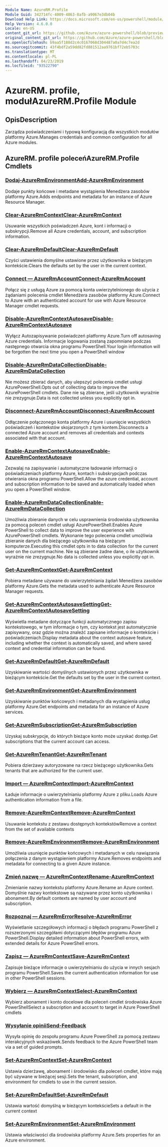 ```yaml
---
Module Name: AzureRM.Profile
Module Guid: 342714fc-4009-4863-8afb-a9067e3db04b
Download Help Link: https://docs.microsoft.com/en-us/powershell/module/azurerm.profile
Help Version: 4.6.0.0
Locale: en-US
content_git_url: https://github.com/Azure/azure-powershell/blob/preview/src/ResourceManager/Profile/Commands.Profile/help/AzureRM.Profile.md
original_content_git_url: https://github.com/Azure/azure-powershell/blob/preview/src/ResourceManager/Profile/Commands.Profile/help/AzureRM.Profile.md
ms.openlocfilehash: b9aa5f188d2c4c0167068d304487a0a7d4c7ea2d
ms.sourcegitcommit: 43f4bdf2a59dd82fd881512aa9761bf72eb5703c
ms.translationtype: MT
ms.contentlocale: pl-PL
ms.lasthandoff: 04/23/2019
ms.locfileid: "93522790"
---
```

# <span data-ttu-id="28fa7-101">AzureRM. profile, moduł</span><span class="sxs-lookup"><span data-stu-id="28fa7-101">AzureRM.Profile Module</span></span>
## <span data-ttu-id="28fa7-102">Opis</span><span class="sxs-lookup"><span data-stu-id="28fa7-102">Description</span></span>
<span data-ttu-id="28fa7-103">Zarządza poświadczeniami i typową konfiguracją dla wszystkich modułów platformy Azure.</span><span class="sxs-lookup"><span data-stu-id="28fa7-103">Manages credentials and common configuration for all Azure modules.</span></span>

## <span data-ttu-id="28fa7-104">AzureRM. profile poleceń</span><span class="sxs-lookup"><span data-stu-id="28fa7-104">AzureRM.Profile Cmdlets</span></span>
### [<span data-ttu-id="28fa7-105">Dodaj-AzureRmEnvironment</span><span class="sxs-lookup"><span data-stu-id="28fa7-105">Add-AzureRmEnvironment</span></span>](Add-AzureRmEnvironment.md)
<span data-ttu-id="28fa7-106">Dodaje punkty końcowe i metadane wystąpienia Menedżera zasobów platformy Azure.</span><span class="sxs-lookup"><span data-stu-id="28fa7-106">Adds endpoints and metadata for an instance of Azure Resource Manager.</span></span>

### [<span data-ttu-id="28fa7-107">Clear-AzureRmContext</span><span class="sxs-lookup"><span data-stu-id="28fa7-107">Clear-AzureRmContext</span></span>](Clear-AzureRmContext.md)
<span data-ttu-id="28fa7-108">Usuwanie wszystkich poświadczeń Azure, kont i informacji o subskrypcji.</span><span class="sxs-lookup"><span data-stu-id="28fa7-108">Remove all Azure credentials, account, and subscription information.</span></span>

### [<span data-ttu-id="28fa7-109">Clear-AzureRmDefault</span><span class="sxs-lookup"><span data-stu-id="28fa7-109">Clear-AzureRmDefault</span></span>](Clear-AzureRmDefault.md)
<span data-ttu-id="28fa7-110">Czyści ustawienia domyślne ustawione przez użytkownika w bieżącym kontekście.</span><span class="sxs-lookup"><span data-stu-id="28fa7-110">Clears the defaults set by the user in the current context.</span></span>

### [<span data-ttu-id="28fa7-111">Connect — AzureRmAccount</span><span class="sxs-lookup"><span data-stu-id="28fa7-111">Connect-AzureRmAccount</span></span>](Connect-AzureRmAccount.md)
<span data-ttu-id="28fa7-112">Połącz się z usługą Azure za pomocą konta uwierzytelnionego do użycia z żądaniami polecenia cmdlet Menedżera zasobów platformy Azure.</span><span class="sxs-lookup"><span data-stu-id="28fa7-112">Connect to Azure with an authenticated account for use with Azure Resource Manager cmdlet requests.</span></span>

### [<span data-ttu-id="28fa7-113">Disable-AzureRmContextAutosave</span><span class="sxs-lookup"><span data-stu-id="28fa7-113">Disable-AzureRmContextAutosave</span></span>](Disable-AzureRmContextAutosave.md)
<span data-ttu-id="28fa7-114">Wyłącz Autozapisywanie poświadczeń platformy Azure.</span><span class="sxs-lookup"><span data-stu-id="28fa7-114">Turn off autosaving Azure credentials.</span></span>  <span data-ttu-id="28fa7-115">Informacje logowania zostaną zapomniane podczas następnego otwarcia okna programu PowerShell.</span><span class="sxs-lookup"><span data-stu-id="28fa7-115">Your login information will be forgotten the next time you open a PowerShell window</span></span>

### [<span data-ttu-id="28fa7-116">Disable-AzureRmDataCollection</span><span class="sxs-lookup"><span data-stu-id="28fa7-116">Disable-AzureRmDataCollection</span></span>](Disable-AzureRmDataCollection.md)
<span data-ttu-id="28fa7-117">Nie możesz zbierać danych, aby ulepszyć polecenia cmdlet usługi AzurePowerShell.</span><span class="sxs-lookup"><span data-stu-id="28fa7-117">Opts out of collecting data to improve the AzurePowerShell cmdlets.</span></span> <span data-ttu-id="28fa7-118">Dane nie są zbierane, jeśli użytkownik wyraźnie nie zrezygnuje.</span><span class="sxs-lookup"><span data-stu-id="28fa7-118">Data is not collected unless you explicitly opt in.</span></span>

### [<span data-ttu-id="28fa7-119">Disconnect-AzureRmAccount</span><span class="sxs-lookup"><span data-stu-id="28fa7-119">Disconnect-AzureRmAccount</span></span>](Disconnect-AzureRmAccount.md)
<span data-ttu-id="28fa7-120">Odłączenie połączonego konta platformy Azure i usunięcie wszystkich poświadczeń i kontekstów skojarzonych z tym kontem.</span><span class="sxs-lookup"><span data-stu-id="28fa7-120">Disconnects a connected Azure account and removes all credentials and contexts associated with that account.</span></span>

### [<span data-ttu-id="28fa7-121">Enable-AzureRmContextAutosave</span><span class="sxs-lookup"><span data-stu-id="28fa7-121">Enable-AzureRmContextAutosave</span></span>](Enable-AzureRmContextAutosave.md)
<span data-ttu-id="28fa7-122">Zezwalaj na zapisywanie i automatyczne ładowanie informacji o poświadczeniach platformy Azure, kontach i subskrypcjach podczas otwierania okna programu PowerShell.</span><span class="sxs-lookup"><span data-stu-id="28fa7-122">Allow the azure credential, account and subscription information to be saved and automatically loaded when you open a PowerShell window.</span></span> 

### [<span data-ttu-id="28fa7-123">Enable-AzureRmDataCollection</span><span class="sxs-lookup"><span data-stu-id="28fa7-123">Enable-AzureRmDataCollection</span></span>](Enable-AzureRmDataCollection.md)
<span data-ttu-id="28fa7-124">Umożliwia zbieranie danych w celu usprawnienia środowiska użytkownika za pomocą poleceń cmdlet usługi AzurePowerShell.</span><span class="sxs-lookup"><span data-stu-id="28fa7-124">Enables Azure PowerShell to collect data to improve the user experience with AzurePowerShell cmdlets.</span></span>
<span data-ttu-id="28fa7-125">Wykonanie tego polecenia cmdlet umożliwia zbieranie danych dla bieżącego użytkownika na bieżącym komputerze.</span><span class="sxs-lookup"><span data-stu-id="28fa7-125">Executing this cmdlet opts in to data collection for the current user on the current machine.</span></span>
<span data-ttu-id="28fa7-126">Nie są zbierane żadne dane, o ile użytkownik wyraźnie nie zrezygnuje.</span><span class="sxs-lookup"><span data-stu-id="28fa7-126">No data is collected unless you explicitly opt in.</span></span>

### [<span data-ttu-id="28fa7-127">Get-AzureRmContext</span><span class="sxs-lookup"><span data-stu-id="28fa7-127">Get-AzureRmContext</span></span>](Get-AzureRmContext.md)
<span data-ttu-id="28fa7-128">Pobiera metadane używane do uwierzytelniania żądań Menedżera zasobów platformy Azure.</span><span class="sxs-lookup"><span data-stu-id="28fa7-128">Gets the metadata used to authenticate Azure Resource Manager requests.</span></span>

### [<span data-ttu-id="28fa7-129">Get-AzureRmContextAutosaveSetting</span><span class="sxs-lookup"><span data-stu-id="28fa7-129">Get-AzureRmContextAutosaveSetting</span></span>](Get-AzureRmContextAutosaveSetting.md)
<span data-ttu-id="28fa7-130">Wyświetla metadane dotyczące funkcji automatycznego zapisu kontekstowego, w tym informacje o tym, czy kontekst jest automatycznie zapisywany, oraz gdzie można znaleźć zapisane informacje o kontekście i poświadczeniach.</span><span class="sxs-lookup"><span data-stu-id="28fa7-130">Display metadata about the context autosave feature, including whether the context is automatically saved, and where saved context and credential information can be found.</span></span>

### [<span data-ttu-id="28fa7-131">Get-AzureRmDefault</span><span class="sxs-lookup"><span data-stu-id="28fa7-131">Get-AzureRmDefault</span></span>](Get-AzureRmDefault.md)
<span data-ttu-id="28fa7-132">Uzyskiwanie wartości domyślnych ustawionych przez użytkownika w bieżącym kontekście.</span><span class="sxs-lookup"><span data-stu-id="28fa7-132">Get the defaults set by the user in the current context.</span></span>

### [<span data-ttu-id="28fa7-133">Get-AzureRmEnvironment</span><span class="sxs-lookup"><span data-stu-id="28fa7-133">Get-AzureRmEnvironment</span></span>](Get-AzureRmEnvironment.md)
<span data-ttu-id="28fa7-134">Uzyskiwanie punktów końcowych i metadanych dla wystąpienia usług platformy Azure.</span><span class="sxs-lookup"><span data-stu-id="28fa7-134">Get endpoints and metadata for an instance of Azure services.</span></span>

### [<span data-ttu-id="28fa7-135">Get-AzureRmSubscription</span><span class="sxs-lookup"><span data-stu-id="28fa7-135">Get-AzureRmSubscription</span></span>](Get-AzureRmSubscription.md)
<span data-ttu-id="28fa7-136">Uzyskaj subskrypcje, do których bieżące konto może uzyskać dostęp.</span><span class="sxs-lookup"><span data-stu-id="28fa7-136">Get subscriptions that the current account can access.</span></span>

### [<span data-ttu-id="28fa7-137">Get-AzureRmTenant</span><span class="sxs-lookup"><span data-stu-id="28fa7-137">Get-AzureRmTenant</span></span>](Get-AzureRmTenant.md)
<span data-ttu-id="28fa7-138">Pobiera dzierżawy autoryzowane na rzecz bieżącego użytkownika.</span><span class="sxs-lookup"><span data-stu-id="28fa7-138">Gets tenants that are authorized for the current user.</span></span>

### [<span data-ttu-id="28fa7-139">Import — AzureRmContext</span><span class="sxs-lookup"><span data-stu-id="28fa7-139">Import-AzureRmContext</span></span>](Import-AzureRmContext.md)
<span data-ttu-id="28fa7-140">Ładuje informacje o uwierzytelnianiu platformy Azure z pliku.</span><span class="sxs-lookup"><span data-stu-id="28fa7-140">Loads Azure authentication information from a file.</span></span>

### [<span data-ttu-id="28fa7-141">Remove-AzureRmContext</span><span class="sxs-lookup"><span data-stu-id="28fa7-141">Remove-AzureRmContext</span></span>](Remove-AzureRmContext.md)
<span data-ttu-id="28fa7-142">Usuwanie kontekstu z zestawu dostępnych kontekstów</span><span class="sxs-lookup"><span data-stu-id="28fa7-142">Remove a context from the set of available contexts</span></span>

### [<span data-ttu-id="28fa7-143">Remove-AzureRmEnvironment</span><span class="sxs-lookup"><span data-stu-id="28fa7-143">Remove-AzureRmEnvironment</span></span>](Remove-AzureRmEnvironment.md)
<span data-ttu-id="28fa7-144">Umożliwia usunięcie punktów końcowych i metadanych w celu nawiązania połączenia z danym wystąpieniem platformy Azure.</span><span class="sxs-lookup"><span data-stu-id="28fa7-144">Removes endpoints and metadata for connecting to a given Azure instance.</span></span>

### [<span data-ttu-id="28fa7-145">Zmień nazwę — AzureRmContext</span><span class="sxs-lookup"><span data-stu-id="28fa7-145">Rename-AzureRmContext</span></span>](Rename-AzureRmContext.md)
<span data-ttu-id="28fa7-146">Zmienianie nazwy kontekstu platformy Azure.</span><span class="sxs-lookup"><span data-stu-id="28fa7-146">Rename an Azure context.</span></span>  <span data-ttu-id="28fa7-147">Domyślnie nazwy kontekstowe są nazywane przez konto użytkownika i abonament.</span><span class="sxs-lookup"><span data-stu-id="28fa7-147">By default contexts are named by user account and subscription.</span></span>

### [<span data-ttu-id="28fa7-148">Rozpoznaj — AzureRmError</span><span class="sxs-lookup"><span data-stu-id="28fa7-148">Resolve-AzureRmError</span></span>](Resolve-AzureRmError.md)
<span data-ttu-id="28fa7-149">Wyświetlanie szczegółowych informacji o błędach programu PowerShell z rozszerzonymi szczegółami dotyczącymi błędów programu Azure PowerShell.</span><span class="sxs-lookup"><span data-stu-id="28fa7-149">Display detailed information about PowerShell errors, with extended details for Azure PowerShell errors.</span></span>

### [<span data-ttu-id="28fa7-150">Zapisz — AzureRmContext</span><span class="sxs-lookup"><span data-stu-id="28fa7-150">Save-AzureRmContext</span></span>](Save-AzureRmContext.md)
<span data-ttu-id="28fa7-151">Zapisuje bieżące informacje o uwierzytelnianiu do użycia w innych sesjach programu PowerShell.</span><span class="sxs-lookup"><span data-stu-id="28fa7-151">Saves the current authentication information for use in other PowerShell sessions.</span></span>

### [<span data-ttu-id="28fa7-152">Wybierz — AzureRmContext</span><span class="sxs-lookup"><span data-stu-id="28fa7-152">Select-AzureRmContext</span></span>](Select-AzureRmContext.md)
<span data-ttu-id="28fa7-153">Wybierz abonament i konto docelowe dla poleceń cmdlet środowiska Azure PowerShell</span><span class="sxs-lookup"><span data-stu-id="28fa7-153">Select a subscription and account to target in Azure PowerShell cmdlets</span></span>

### [<span data-ttu-id="28fa7-154">Wysyłanie opinii</span><span class="sxs-lookup"><span data-stu-id="28fa7-154">Send-Feedback</span></span>](Send-Feedback.md)
<span data-ttu-id="28fa7-155">Wysyła opinię do zespołu programu Azure PowerShell za pomocą zestawu interakcyjnych wskazówek.</span><span class="sxs-lookup"><span data-stu-id="28fa7-155">Sends feedback to the Azure PowerShell team via a set of guided prompts.</span></span>

### [<span data-ttu-id="28fa7-156">Set-AzureRmContext</span><span class="sxs-lookup"><span data-stu-id="28fa7-156">Set-AzureRmContext</span></span>](Set-AzureRmContext.md)
<span data-ttu-id="28fa7-157">Ustawia dzierżawę, abonament i środowisko dla poleceń cmdlet, które mają być używane w bieżącej sesji.</span><span class="sxs-lookup"><span data-stu-id="28fa7-157">Sets the tenant, subscription, and environment for cmdlets to use in the current session.</span></span>

### [<span data-ttu-id="28fa7-158">Set-AzureRmDefault</span><span class="sxs-lookup"><span data-stu-id="28fa7-158">Set-AzureRmDefault</span></span>](Set-AzureRmDefault.md)
<span data-ttu-id="28fa7-159">Ustawia wartość domyślną w bieżącym kontekście</span><span class="sxs-lookup"><span data-stu-id="28fa7-159">Sets a default in the current context</span></span>

### [<span data-ttu-id="28fa7-160">Set-AzureRmEnvironment</span><span class="sxs-lookup"><span data-stu-id="28fa7-160">Set-AzureRmEnvironment</span></span>](Set-AzureRmEnvironment.md)
<span data-ttu-id="28fa7-161">Ustawia właściwości dla środowiska platformy Azure.</span><span class="sxs-lookup"><span data-stu-id="28fa7-161">Sets properties for an Azure environment.</span></span>

